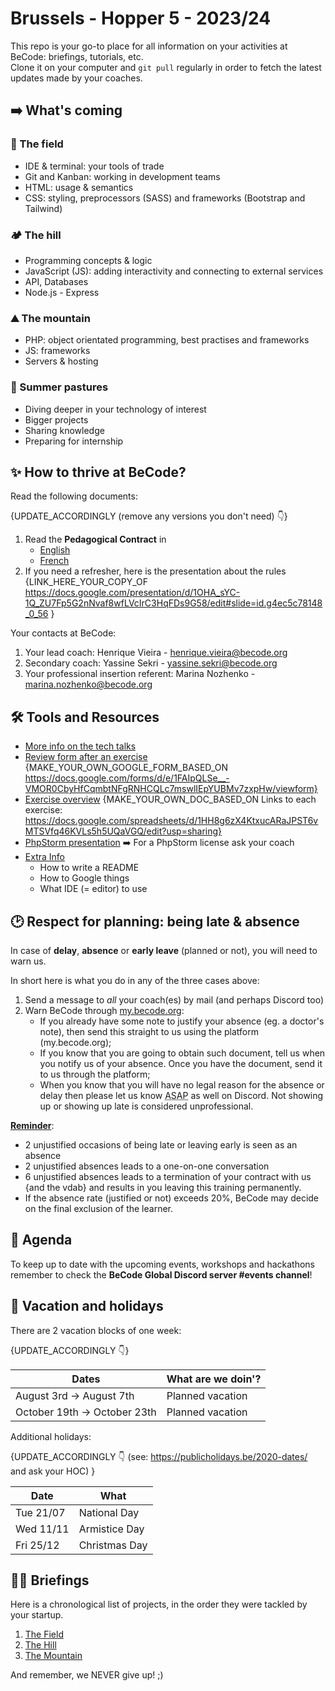 # Brussels - Hopper 5 - 2023/24

This repo is your go-to place for all information on your activities at BeCode: briefings, tutorials, etc.  
Clone it on your computer and `git pull` regularly in order to fetch the latest updates made by your coaches.

## ➡️ What's coming

### 🌱 The field

- IDE & terminal: your tools of trade
- Git and Kanban: working in development teams
- HTML: usage & semantics
- CSS: styling, preprocessors (SASS) and frameworks (Bootstrap and Tailwind)

### 🏕️ The hill

- Programming concepts & logic
- JavaScript (JS): adding interactivity and connecting to external services
- API, Databases
- Node.js - Express

### ⛰️ The mountain

- PHP: object orientated programming, best practises and frameworks
- JS: frameworks
- Servers & hosting

### 🚠 Summer pastures

- Diving deeper in your technology of interest
- Bigger projects
- Sharing knowledge
- Preparing for internship

## ✨ How to thrive at BeCode?

Read the following documents:

{UPDATE_ACCORDINGLY (remove any versions you don't need) 👇}

1. Read the **Pedagogical Contract** in
   - [English](https://github.com/becodeorg/BeCode/blob/master/educationalcontract.md)
   - [French](https://github.com/becodeorg/BeCode/blob/master/contratpedagogique.md)
2. If you need a refresher, here is the presentation about the rules {LINK_HERE_YOUR_COPY_OF https://docs.google.com/presentation/d/1OHA_sYC-1Q_ZU7Fp5G2nNvaf8wfLVcIrC3HqFDs9G58/edit#slide=id.g4ec5c78148_0_56 }

Your contacts at BeCode:

1. Your lead coach: Henrique Vieira - [henrique.vieira@becode.org]()
2. Secondary coach: Yassine Sekri - [yassine.sekri@becode.org]()
3. Your professional insertion referent: Marina Nozhenko - [marina.nozhenko@becode.org]()

## 🛠️ Tools and Resources

- [More info on the tech talks](./Extra-Info/Tech-Talks.md)
- [Review form after an exercise]() {MAKE_YOUR_OWN_GOOGLE_FORM_BASED_ON https://docs.google.com/forms/d/e/1FAIpQLSe__-VMOR0CbyHfCqmbtNFgRNHCQLc7mswlIEpYUBMv7zxpHw/viewform}
- [Exercise overview]() {MAKE_YOUR_OWN_DOC_BASED_ON Links to each exercise: https://docs.google.com/spreadsheets/d/1HH8g6zX4KtxucARaJPST6vMTSVfq46KVLs5h5UQaVGQ/edit?usp=sharing}
- [PhpStorm presentation](https://docs.google.com/presentation/d/1-C1ooQTMdAVjkGlDUyLLWBvbAnd6mm1Qn7XCL9KGc90/edit?usp=sharing)
  ➡️ For a PhpStorm license ask your coach
- [Extra Info](./Extra-Info)
  - How to write a README
  - How to Google things
  - What IDE (= editor) to use

## 🕑 Respect for planning: being late & absence

In case of **delay**, **absence** or **early leave** (planned or not), you will need to warn us.

In short here is what you do in any of the three cases above:

1. Send a message to _all_ your coach(es) by mail (and perhaps Discord too)
2. Warn BeCode through [my.becode.org](https://my.becode.org/):
   - If you already have some note to justify your absence (eg. a doctor's note), then send this straight to us using the platform (my.becode.org);
   - If you know that you are going to obtain such document, tell us when you notify us of your absence. Once you have the document, send it to us through the platform;
   - When you know that you will have no legal reason for the absence or delay then please let us know <abbr title="As Soon As Possible">ASAP</abbr> as well on Discord. Not showing up or showing up late is considered unprofessional.

**[Reminder](https://github.com/becodeorg/BeCode/blob/master/educationalcontract.md#sanctions)**:

- 2 unjustified occasions of being late or leaving early is seen as an absence
- 2 unjustified absences leads to a one-on-one conversation
- 6 unjustified absences leads to a termination of your contract with us {and the vdab} and results in you leaving this training permanently.
- If the absence rate (justified or not) exceeds 20%, BeCode may decide on the final exclusion of the learner.

## 📅 Agenda

To keep up to date with the upcoming events, workshops and hackathons remember to check the **BeCode Global Discord server #events channel**!

## 🌴 Vacation and holidays

There are 2 vacation blocks of one week:

{UPDATE_ACCORDINGLY 👇}

| Dates                        | What are we doin'? |
| ---------------------------- | ------------------ |
| August 3rd -> August 7th     | Planned vacation   |
| October 19th -> October 23th | Planned vacation   |

Additional holidays:

{UPDATE_ACCORDINGLY 👇 (see: https://publicholidays.be/2020-dates/ and ask your HOC) }

| Date      | What          |
| --------- | ------------- |
| Tue 21/07 | National Day  |
| Wed 11/11 | Armistice Day |
| Fri 25/12 | Christmas Day |

## 👩‍🎓 Briefings

Here is a chronological list of projects, in the order they were tackled by your startup.

1. [The Field](./1.The-Field)
2. [The Hill](./2.The-Hill)
3. [The Mountain](./3.The-Mountain)

And remember, we NEVER give up! ;)
